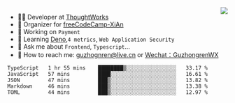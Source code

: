 <img align="right" src="https://github-readme-stats.vercel.app/api?username=guzhongren&show_icons=true&icon_color=805AD5&text_color=000&bg_color=ffffff&hide_title=true" />

- 👨‍💻  Developer at [ThoughtWorks](https://thoughtworks.com)
- 🏢 Organizer for [freeCodeCamp-XiAn](https://github.com/orgs/freeCodeCamp-XiAn)
- 🔭 Working on `Payment`
- 🌱 Learning [Deno](https://deno.land/),`4 metrics`,  `Web Application Security`
- 💬 Ask me about `Frontend`, `Typescript`...
- 🔎 How to reach me: [guzhognren@live.cn](guzhognren@live.cn) or [Wechat：GuzhongrenWX]()

<!--START_SECTION:waka-->
```text
TypeScript   1 hr 55 mins    ████████▒░░░░░░░░░░░░░░░░   33.17 % 
JavaScript   57 mins         ████░░░░░░░░░░░░░░░░░░░░░   16.61 % 
JSON         47 mins         ███▒░░░░░░░░░░░░░░░░░░░░░   13.82 % 
Markdown     46 mins         ███▒░░░░░░░░░░░░░░░░░░░░░   13.38 % 
TOML         44 mins         ███▒░░░░░░░░░░░░░░░░░░░░░   12.97 % 
```
<!--END_SECTION:waka-->

